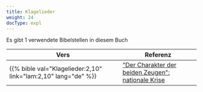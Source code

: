 ```yaml
---
title: Klagelieder
weight: 24
docType: expl
---
```


Es gibt 1 verwendete Bibelstellen in diesem Buch

| Vers | Referenz |
|-------|-----------|
| {{% bible val="Klagelieder:2,10" link="lam:2,10" lang="de" %}} | ["Der Charakter der beiden Zeugen": nationale Krise](/expl/../expl/content/witnesses/the-two-witnesses#5f50) |
